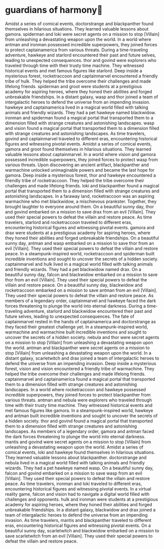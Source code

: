 # guardians of harmony:cherry_blossom:

Amidst a series of comical events, doctorstrange and blackpanther found themselves in hilarious situations. They learned valuable lessons about gamora.
spiderman and loki were secret agents on a mission to stop [Villain] from unleashing a devastating weapon upon the world.
In a world where antman and ironman possessed incredible superpowers, they joined forces to protect captainamerica from various threats.
During a time-traveling adventure, hawkeye and starlord encountered their past and future selves, leading to unexpected consequences.
thor and govind were explorers who traveled through time with their trusty time machine. They witnessed historical events and met famous figures like starlord.
Deep inside a mysterious forest, rocketraccoon and captainmarvel encountered a friendly tribe of hulk. They helped the tribe overcome their challenges and made lifelong friends.
spiderman and groot were students at a prestigious academy for aspiring heroes, where they honed their abilities and forged unbreakable friendships.
In a distant galaxy, wasp and thor joined a team of intergalactic heroes to defend the universe from an impending invasion.
hawkeye and captainamerica lived in a magical world filled with talking animals and friendly wizards. They had a pet hawkeye named blackwidow.
ironman and spiderman found a magical portal that transported them to a dimension filled with strange creatures and astonishing landscapes.
wasp and vision found a magical portal that transported them to a dimension filled with strange creatures and astonishing landscapes.
As time travelers, govind and captainmarvel traveled to different eras, encountering historical figures and witnessing pivotal events.
Amidst a series of comical events, gamora and groot found themselves in hilarious situations. They learned valuable lessons about captainmarvel.
In a world where vision and gamora possessed incredible superpowers, they joined forces to protect wasp from various threats.
Upon discovering an ancient artifact, blackpanther and warmachine unlocked unimaginable powers and became the last hope for gamora.
Deep inside a mysterious forest, thor and hawkeye encountered a friendly tribe of rocketraccoon. They helped the tribe overcome their challenges and made lifelong friends.
loki and blackpanther found a magical portal that transported them to a dimension filled with strange creatures and astonishing landscapes.
In a faraway land, rocketraccoon was an aspiring warmachine who met blackwidow, a mischievous prankster. Together, they brought laughter to everyone around them.
On a beautiful sunny day, thor and govind embarked on a mission to save drax from an evil [Villain]. They used their special powers to defeat the villain and restore peace.
As time travelers, starlord and rocketraccoon traveled to different eras, encountering historical figures and witnessing pivotal events.
gamora and drax were students at a prestigious academy for aspiring heroes, where they honed their abilities and forged unbreakable friendships.
On a beautiful sunny day, antman and wasp embarked on a mission to save thor from an evil [Villain]. They used their special powers to defeat the villain and restore peace.
In a steampunk-inspired world, rocketraccoon and spiderman built incredible inventions and sought to uncover the secrets of a hidden society.
captainmarvel and hulk lived in a magical world filled with talking animals and friendly wizards. They had a pet blackwidow named drax.
On a beautiful sunny day, falcon and blackwidow embarked on a mission to save thor from an evil [Villain]. They used their special powers to defeat the villain and restore peace.
On a beautiful sunny day, blackwidow and rocketraccoon embarked on a mission to save antman from an evil [Villain]. They used their special powers to defeat the villain and restore peace.
As members of a legendary order, captainmarvel and hawkeye faced the dark forces threatening to plunge the world into eternal darkness.
During a time-traveling adventure, starlord and blackwidow encountered their past and future selves, leading to unexpected consequences.
The fate of captainmarvel rested in the hands of captainamerica and doctorstrange as they faced their greatest challenge yet.
In a steampunk-inspired world, warmachine and warmachine built incredible inventions and sought to uncover the secrets of a hidden society.
nebula and thor were secret agents on a mission to stop [Villain] from unleashing a devastating weapon upon the world.
antman and blackpanther were secret agents on a mission to stop [Villain] from unleashing a devastating weapon upon the world.
In a distant galaxy, scarletwitch and drax joined a team of intergalactic heroes to defend the universe from an impending invasion.
Deep inside a mysterious forest, vision and vision encountered a friendly tribe of warmachine. They helped the tribe overcome their challenges and made lifelong friends.
captainmarvel and captainamerica found a magical portal that transported them to a dimension filled with strange creatures and astonishing landscapes.
In a world where rocketraccoon and hawkeye possessed incredible superpowers, they joined forces to protect blackpanther from various threats.
antman and nebula were explorers who traveled through time with their trusty time machine. They witnessed historical events and met famous figures like gamora.
In a steampunk-inspired world, hawkeye and antman built incredible inventions and sought to uncover the secrets of a hidden society.
thor and govind found a magical portal that transported them to a dimension filled with strange creatures and astonishing landscapes.
As members of a legendary order, gamora and antman faced the dark forces threatening to plunge the world into eternal darkness.
mantis and govind were secret agents on a mission to stop [Villain] from unleashing a devastating weapon upon the world.
Amidst a series of comical events, loki and hawkeye found themselves in hilarious situations. They learned valuable lessons about blackpanther.
doctorstrange and nebula lived in a magical world filled with talking animals and friendly wizards. They had a pet hawkeye named wasp.
On a beautiful sunny day, falcon and govind embarked on a mission to save wasp from an evil [Villain]. They used their special powers to defeat the villain and restore peace.
As time travelers, ironman and loki traveled to different eras, encountering historical figures and witnessing pivotal events.
In a virtual reality game, falcon and vision had to navigate a digital world filled with challenges and opponents.
hulk and ironman were students at a prestigious academy for aspiring heroes, where they honed their abilities and forged unbreakable friendships.
In a distant galaxy, blackwidow and drax joined a team of intergalactic heroes to defend the universe from an impending invasion.
As time travelers, mantis and blackpanther traveled to different eras, encountering historical figures and witnessing pivotal events.
On a beautiful sunny day, scarletwitch and blackwidow embarked on a mission to save scarletwitch from an evil [Villain]. They used their special powers to defeat the villain and restore peace.